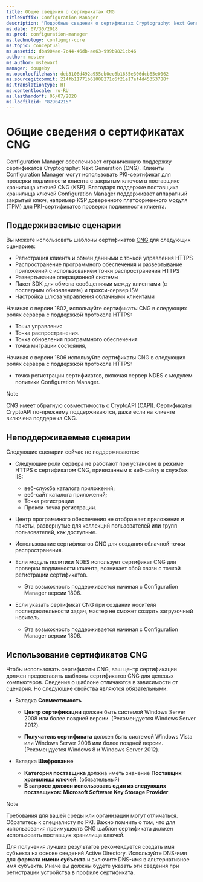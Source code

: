 ```yaml
---
title: Общие сведения о сертификатах CNG
titleSuffix: Configuration Manager
description: 'Подробные сведения о сертификатах Cryptography: Next Generation (CNG) для клиентов и серверов Configuration Manager.'
ms.date: 07/30/2018
ms.prod: configuration-manager
ms.technology: configmgr-core
ms.topic: conceptual
ms.assetid: dba904ae-7c44-46db-ae63-999b9821cb46
author: mestew
ms.author: mstewart
manager: dougeby
ms.openlocfilehash: deb3108d492a955eb0ec6b1635e306dcb85e0062
ms.sourcegitcommit: 214fb11771b61008271c6f21e17ef4d45353788f
ms.translationtype: HT
ms.contentlocale: ru-RU
ms.lasthandoff: 05/07/2020
ms.locfileid: "82904215"
---
```

# <a name="cng-certificates-overview"></a>Общие сведения о сертификатах CNG
<!-- 1356191 --> 

Configuration Manager обеспечивает ограниченную поддержку сертификатов Cryptography: Next Generation (CNG). Клиенты Configuration Manager могут использовать PKI-сертификат для проверки подлинности клиента с закрытым ключом в поставщике хранилища ключей CNG (KSP). Благодаря поддержке поставщика хранилища ключей Configuration Manager поддерживает аппаратный закрытый ключ, например KSP доверенного платформенного модуля (TPM) для PKI-сертификатов проверки подлинности клиента.

## <a name="supported-scenarios"></a>Поддерживаемые сценарии
Вы можете использовать шаблоны сертификатов [CNG](https://docs.microsoft.com/windows/win32/seccng/cng-features) для следующих сценариев:

- Регистрация клиента и обмен данными с точкой управления HTTPS   
- Распространение программного обеспечения и развертывание приложений с использованием точки распространения HTTPS   
- Развертывание операционной системы  
- Пакет SDK для обмена сообщениями между клиентами (с последним обновлением) и прокси-сервер ISV   
- Настройка шлюза управления облачными клиентами  

Начиная с версии 1802, используйте сертификаты CNG в следующих ролях сервера с поддержкой протокола HTTPS: <!-- 1357314 -->   
- Точка управления
- Точка распространения.
- Точка обновления программного обеспечения
- точка миграции состояния,     

Начиная с версии 1806 используйте сертификаты CNG в следующих ролях сервера с поддержкой протокола HTTPS:

- точка регистрации сертификатов, включая сервер NDES с модулем политики Configuration Manager. <!--1357314-->

> [!NOTE]
> CNG имеет обратную совместимость с CryptoAPI (CAPI). Сертификаты CryptoAPI по-прежнему поддерживаются, даже если на клиенте включена поддержка CNG.

## <a name="unsupported-scenarios"></a>Неподдерживаемые сценарии

Следующие сценарии сейчас не поддерживаются:

- Следующие роли сервера не работают при установке в режиме HTTPS с сертификатом CNG, привязанным к веб-сайту в службах IIS: 
    - веб-служба каталога приложений;
    - веб-сайт каталога приложений;
    - Точка регистрации  
    - Прокси-точка регистрации.  

- Центр программного обеспечения не отображает приложения и пакеты, развернутые для коллекций пользователей или групп пользователей, как доступные.

- Использование сертификатов CNG для создания облачной точки распространения.

- Если модуль политики NDES использует сертификат CNG для проверки подлинности клиента, возникает сбой связи с точкой регистрации сертификатов. 
    - Эта возможность поддерживается начиная с Configuration Manager версии 1806.

- Если указать сертификат CNG при создании носителя последовательности задач, мастер не сможет создать загрузочный носитель.
    - Эта возможность поддерживается начиная с Configuration Manager версии 1806.

## <a name="to-use-cng-certificates"></a>Использование сертификатов CNG

Чтобы использовать сертификаты CNG, ваш центр сертификации должен предоставить шаблоны сертификатов CNG для целевых компьютеров. Сведения о шаблоне отличаются в зависимости от сценария. Но следующие свойства являются обязательными:

- Вкладка **Совместимость**

    - **Центр сертификации** должен быть системой Windows Server 2008 или более поздней версии. (Рекомендуется Windows Server 2012).

    - **Получатель сертификата** должен быть системой Windows Vista или Windows Server 2008 или более поздней версии. (Рекомендуется Windows 8 и Windows Server 2012).

- Вкладка **Шифрование**

    - **Категория поставщика** должна иметь значение **Поставщик хранилища ключей**. (обязательный)
    - **В запросе должен использовать один из следующих поставщиков:** **Microsoft Software Key Storage Provider**. 

> [!NOTE]
> Требования для вашей среды или организации могут отличаться. Обратитесь к специалисту по PKI. Важно помнить о том, что для использования преимуществ CNG шаблон сертификата должен использовать поставщик хранилища ключей.

Для получения лучших результатов рекомендуется создать имя субъекта на основе сведений Active Directory. Используйте DNS-имя для **формата имени субъекта** и включите DNS-имя в альтернативное имя субъекта. Иначе вы должны будете указать эти сведения при регистрации устройства в профиле сертификата.
